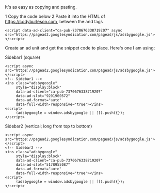 
It's as easy as copying and pasting.

1
Copy the code below
2
Paste it into the HTML of https://codyburleson.com, between the <head> and </head> tags

```
<script data-ad-client="ca-pub-7370676338719207" async src="https://pagead2.googlesyndication.com/pagead/js/adsbygoogle.js"></script>
```

Create an ad unit and get the snippet code to place. Here's one I am using:

Sidebar1 (square)

```
<script async src="https://pagead2.googlesyndication.com/pagead/js/adsbygoogle.js"></script>
<!-- Sidebar1 -->
<ins class="adsbygoogle"
     style="display:block"
     data-ad-client="ca-pub-7370676338719207"
     data-ad-slot="9201960572"
     data-ad-format="auto"
     data-full-width-responsive="true"></ins>
<script>
     (adsbygoogle = window.adsbygoogle || []).push({});
</script>
```

Sidebar2 (vertical; long from top to bottom)

```
<script async src="https://pagead2.googlesyndication.com/pagead/js/adsbygoogle.js"></script>
<!-- Sidebar2 -->
<ins class="adsbygoogle"
     style="display:block"
     data-ad-client="ca-pub-7370676338719207"
     data-ad-slot="5178955087"
     data-ad-format="auto"
     data-full-width-responsive="true"></ins>
<script>
     (adsbygoogle = window.adsbygoogle || []).push({});
</script>
```
